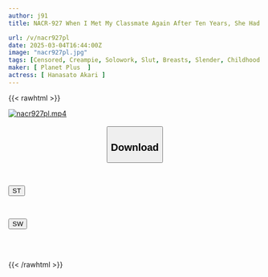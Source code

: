 ```yaml
---
author: j91
title: NACR-927 When I Met My Classmate Again After Ten Years, She Had Transformed Into A Lewd Woman With A Sexy Vibe!

url: /v/nacr927pl
date: 2025-03-04T16:44:00Z
image: "nacr927pl.jpg"
tags: [Censored, Creampie, Solowork, Slut, Breasts, Slender, Childhood Friend	]
maker: [ Planet Plus  ]
actress: [ Hanasato Akari ]
---
```



{{< rawhtml >}}

<div class="video" data-videoid="v2qDz9aKeYSDQK">
    <a href="javascript:;">
        <img src="/v/nacr927pl/nacr927pl.jpg" width="WIDTH" height="HEIGHT" alt="nacr927pl.mp4" loading="lazy">
    </a>
</div>

<script type="text/javascript" src="https://j91.asia/asset/on-demand-st.js"></script>

<br>
  <link rel="stylesheet" href="https://j91.asia/asset/bs5.css">
  
  <center>
  <button class="btn btn-primary" type="button" data-bs-toggle="collapse" data-bs-target=".multi-collapse" aria-expanded="false" aria-controls="multiCollapseExample1 multiCollapseExample2"><h2>Download</h2></button></center>
</p>
<div class="row">
  <div class="col">
    <div class="collapse multi-collapse" id="multiCollapseExample1">
      <div class="card card-body">
	      	      <br>
<div class="buttons">  
<p><a href="/v/nacr927pl/st.html" target="_blank"><button class="btn-hover color-3"><i class="fa fa-download"></i> ST</button></a></p></div>
    </div>
  </div>
</div>
  <div class="col">
    <div class="collapse multi-collapse" id="multiCollapseExample2">
      <div class="card card-body">
	      <br>
<div class="buttons">
<p><a href="/v/nacr927pl/sw.html" target="_blank"><button class="btn-hover color-2"><i class="fa fa-download"></i> SW</button></a></p></div>
<br><br>
      </div>
    </div>
  </div>
</div>

{{< /rawhtml >}}